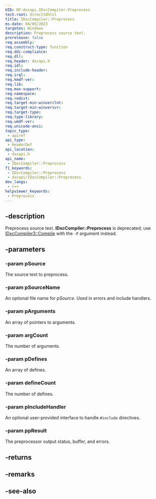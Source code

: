 ```yaml
---
UID: NF:dxcapi.IDxcCompiler.Preprocess
tech.root: direct3dhlsl
title: IDxcCompiler::Preprocess
ms.date: 04/05/2023
targetos: Windows
description: Preprocess source text.
prerelease: false
req.assembly: 
req.construct-type: function
req.ddi-compliance: 
req.dll: 
req.header: dxcapi.h
req.idl: 
req.include-header: 
req.irql: 
req.kmdf-ver: 
req.lib: 
req.max-support: 
req.namespace: 
req.redist: 
req.target-min-winverclnt: 
req.target-min-winversvr: 
req.target-type: 
req.type-library: 
req.umdf-ver: 
req.unicode-ansi: 
topic_type:
 - apiref
api_type:
 - HeaderDef
api_location:
 - dxcapi.h
api_name:
 - IDxcCompiler::Preprocess
f1_keywords:
 - IDxcCompiler::Preprocess
 - dxcapi/IDxcCompiler::Preprocess
dev_langs:
 - c++
helpviewer_keywords:
 - Preprocess
---
```


## -description

Preprocess source text. **IDxcCompiler::Preprocess** is deprecated; use [IDxcCompiler3::Compile](./nf-dxcapi-idxccompiler3-compile) with the `-P` argument instead.

## -parameters

### -param pSource

The source text to preprocess.

### -param pSourceName

An optional file name for *pSource*. Used in errors and include handlers.

### -param pArguments

An array of pointers to arguments.

### -param argCount

The number of arguments.

### -param pDefines

An array of defines.

### -param defineCount

The number of defines.

### -param pIncludeHandler

An optional user-provided interface to handle `#include` directives.

### -param ppResult

The preprocessor output status, buffer, and errors.

## -returns

## -remarks

## -see-also
